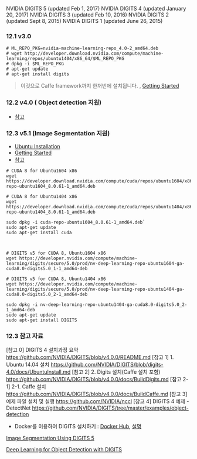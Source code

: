 NVIDIA DIGITS 5 (updated Feb 1, 2017)
NVIDIA DIGITS 4 (updated January 20, 2017)
NVIDIA DIGITS 3 (updated Feb 10, 2016)
NVIDIA DIGITS 2 (updated Sept 8, 2015)
NVIDIA DIGITS 1 (updated June 26, 2015)



### 12.1 v3.0
```
# ML_REPO_PKG=nvidia-machine-learning-repo_4.0-2_amd64.deb
# wget http://developer.download.nvidia.com/compute/machine-learning/repos/ubuntu1404/x86_64/$ML_REPO_PKG
# dpkg -i $ML_REPO_PKG
# apt-get update
# apt-get install digits
```
> 이것으로 Caffe framework까지 한꺼번에 설치됩니다. , [Getting Started](https://github.com/NVIDIA/DIGITS/blob/digits-3.0/docs/GettingStarted.md)

### 12.2 v4.0 ( Object detection 지원)
- [참고](http://m.blog.daum.net/ocean2nd/1764052)

### 12.3 v5.1 (Image Segmentation 지원)

- [Ubuntu Installation](https://github.com/NVIDIA/DIGITS/blob/digits-5.0/docs/UbuntuInstall.md)
- [Getting Started](https://github.com/NVIDIA/DIGITS/blob/digits-5.0/docs/GettingStarted.md)
- [참고](https://www.slideshare.net/pirahansiah/how-to-install-digits-51-on-ubuntu-14)




```
# CUDA 8 for Ubuntu1604 x86
wget https://developer.download.nvidia.com/compute/cuda/repos/ubuntu1604/x86_64/cuda-repo-ubuntu1604_8.0.61-1_amd64.deb

# CUDA 8 for Ubuntu1404 x86
wget https://developer.download.nvidia.com/compute/cuda/repos/ubuntu1404/x86_64/cuda-repo-ubuntu1404_8.0.61-1_amd64.deb

sudo dpkg -i cuda-repo-ubuntu1604_8.0.61-1_amd64.deb`
sudo apt-get update
sudo apt-get install cuda



# DIGITS v5 for CUDA 8, Ubuntu1604 x86
wget https://developer.nvidia.com/compute/machine-learning/digits/secure/5.0/prod/nv-deep-learning-repo-ubuntu1604-ga-cuda8.0-digits5.0_1-1_amd64-deb 

# DIGITS v5 for CUDA 8, Ubuntu1404 x86
wget https://developer.nvidia.com/compute/machine-learning/digits/secure/5.0/prod/nv-deep-learning-repo-ubuntu1404-ga-cuda8.0-digits5.0_2-1_amd64-deb

sudo dpkg -i nv-deep-learning-repo-ubuntu1404-ga-cuda8.0-digits5.0_2-1_amd64-deb
sudo apt-get update
sudo apt-get install DIGITS
```

### 12.3 참고 자료 
[참고 0] DIGITS 4 설치과정 요약  https://github.com/NVIDIA/DIGITS/blob/v4.0.0/README.md
[참고 1] 1. Ubuntu 14.04 설치 https://github.com/NVIDIA/DIGITS/blob/digits-4.0/docs/UbuntuInstall.md
[참고 2] 2. Digits 설치(Caffe 설치 포함)  https://github.com/NVIDIA/DIGITS/blob/v4.0.0/docs/BuildDigits.md 
[참고 2-1] 2-1. Caffe 설치 https://github.com/NVIDIA/DIGITS/blob/v4.0.0/docs/BuildCaffe.md
[참고 3] 예제 파일 설치 및 실행  https://github.com/NVIDIA/nccl
[참고 4] DIGITS 4 예제 - DetectNet https://github.com/NVIDIA/DIGITS/tree/master/examples/object-detection



- Docker를 이용하여 DIGITS 설치하기 : [Docker Hub](https://hub.docker.com/r/nvidia/digits/), [설명](https://github.com/NVIDIA/nvidia-docker/wiki/DIGITS)


[Image Segmentation Using DIGITS 5](https://devblogs.nvidia.com/parallelforall/image-segmentation-using-digits-5/)

[Deep Learning for Object Detection with DIGITS](https://devblogs.nvidia.com/parallelforall/deep-learning-object-detection-digits/)